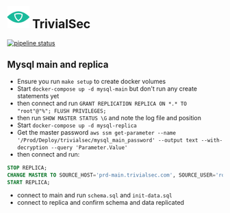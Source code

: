 # <img src=".repo/assets/icon-512x512.png"  width="52" height="52"> TrivialSec

[![pipeline status](https://gitlab.com/trivialsec/mysql/badges/main/pipeline.svg)](https://gitlab.com/trivialsec/mysql/commits/main)

## Mysql main and replica

- Ensure you run `make setup` to create docker volumes
- Start `docker-compose up -d mysql-main` but don't run any create statements yet
- then connect and run `GRANT REPLICATION REPLICA ON *.* TO "root"@"%"; FLUSH PRIVILEGES;`
- then run `SHOW MASTER STATUS \G` and note the log file and position
- Start `docker-compose up -d mysql-replica`
- Get the master password `aws ssm get-parameter --name '/Prod/Deploy/trivialsec/mysql_main_password' --output text --with-decryption --query 'Parameter.Value'`
- then connect and run:
```sql
STOP REPLICA;
CHANGE MASTER TO SOURCE_HOST='prd-main.trivialsec.com', SOURCE_USER='root', SOURCE_PASSWORD='', SOURCE_LOG_FILE='mysql-bin.000001', SOURCE_LOG_POS=0 GET_SOURCE_PUBLIC_KEY=1;
START REPLICA;
```
- connect to main and run `schema.sql` and `init-data.sql`
- connect to replica and confirm schema and data replicated
